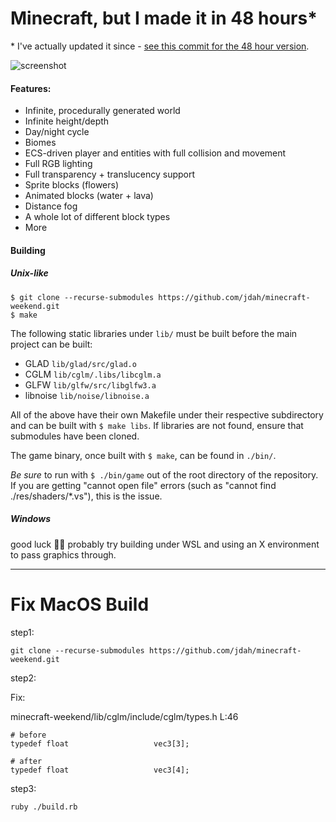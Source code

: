 # Minecraft, but I made it in 48 hours*

\* I've actually updated it since - [see this commit for the 48 hour version](https://github.com/jdah/minecraft-weekend/tree/cb19738305804b5734faa7118c1c784f26ff9463).

![screenshot](screenshots/1.png)

#### Features:
- Infinite, procedurally generated world
- Infinite height/depth
- Day/night cycle
- Biomes
- ECS-driven player and entities with full collision and movement
- Full RGB lighting
- Full transparency + translucency support
- Sprite blocks (flowers)
- Animated blocks (water + lava)
- Distance fog
- A whole lot of different block types
- More

#### Building

##### Unix-like
`$ git clone --recurse-submodules https://github.com/jdah/minecraft-weekend.git`\
`$ make`

The following static libraries under `lib/` must be built before the main project can be built:

- GLAD `lib/glad/src/glad.o`
- CGLM `lib/cglm/.libs/libcglm.a`
- GLFW `lib/glfw/src/libglfw3.a`
- libnoise `lib/noise/libnoise.a`

All of the above have their own Makefile under their respective subdirectory and can be built with `$ make libs`.
If libraries are not found, ensure that submodules have been cloned.

The game binary, once built with `$ make`, can be found in `./bin/`.

*Be sure* to run with `$ ./bin/game` out of the root directory of the repository.
If you are getting "cannot open file" errors (such as "cannot find ./res/shaders/*.vs"), this is the issue. 

##### Windows

good luck 🤷‍♂️ probably try building under WSL and using an X environment to pass graphics through.


---

# Fix MacOS Build

step1:

`git clone --recurse-submodules https://github.com/jdah/minecraft-weekend.git`

step2:

Fix:

minecraft-weekend/lib/cglm/include/cglm/types.h   L:46 
```
# before
typedef float                   vec3[3];

# after
typedef float                   vec3[4];
```

step3:

```
ruby ./build.rb
```
